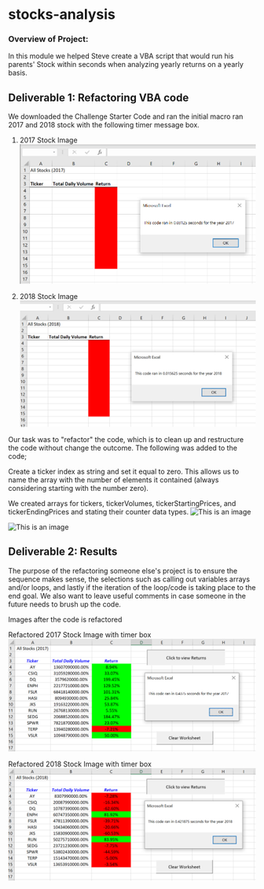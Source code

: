 # stocks-analysis
### Overview of Project: 
In this module we helped Steve create a VBA script that would run his parents' Stock within seconds when analyzing yearly returns on a yearly basis. 
## Deliverable 1: Refactoring VBA code
We downloaded the Challenge Starter Code and ran the initial macro ran 2017 and 2018 stock with the following timer message box.

1. 2017 Stock Image 
![This is an image](https://github.com/IIrazoque/stocks-analysis/blob/b4dd0f0eda123c85e30985efc60e5dd9c44ae567/Original%20Code_Data%20table%20_2017.PNG)

3. 2018 Stock Image
![This is an image](https://github.com/IIrazoque/stocks-analysis/blob/b4dd0f0eda123c85e30985efc60e5dd9c44ae567/Original%20Code_Data%20table%20_2018.PNG)

Our task was to "refactor" the code, which is to clean up and restructure the code without change the outcome. The following was added to the code;

Create a ticker index as string and set it equal to zero. This allows us to name the array with the number of elements it contained (always considering starting with the number zero). 

We created arrays for tickers, tickerVolumes, tickerStartingPrices, and tickerEndingPrices and stating their counter data types.
![This is an image]()

![This is an image]()

## Deliverable 2: Results
The purpose of the refactoring someone else's project is to ensure the sequence makes sense, the selections such as calling out variables arrays and/or loops, and lastly if the iteration of the loop/code is taking place to the end goal. We also want to leave useful comments in case someone in the future needs to brush up the code. 

Images after the code is refactored 

Refactored 2017 Stock Image with timer box
![This is an image](https://github.com/IIrazoque/stocks-analysis/blob/7d3822d591b2c901ea1d5160f76840ed6d6651cb/Refactor%20code%202017.PNG)

Refactored 2018 Stock Image with timer box
![This is an image](https://github.com/IIrazoque/stocks-analysis/blob/7d3822d591b2c901ea1d5160f76840ed6d6651cb/Refactor%20code%202018.PNG)

